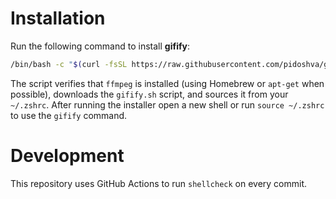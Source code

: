 # Installation

Run the following command to install **gifify**:

```bash
/bin/bash -c "$(curl -fsSL https://raw.githubusercontent.com/pidoshva/gifify/main/install.sh)"
```

The script verifies that `ffmpeg` is installed (using Homebrew or `apt-get` when possible), downloads the `gifify.sh` script, and sources it from your `~/.zshrc`. After running the installer open a new shell or run `source ~/.zshrc` to use the `gifify` command.

# Development

This repository uses GitHub Actions to run `shellcheck` on every commit.

